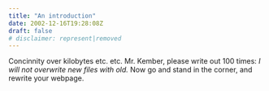 ```yaml
---
title: "An introduction"
date: 2002-12-16T19:28:08Z
draft: false
# disclaimer: represent|removed
---
```

Concinnity over kilobytes etc. etc. Mr. Kember, please write out 100 times: _I will not overwrite new files with old._ Now go and stand in the corner, and rewrite your webpage.
